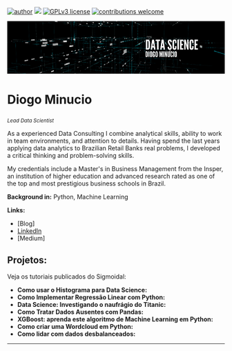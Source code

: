 [![author](https://img.shields.io/badge/author-carlosfab-red.svg)](https://www.linkedin.com/in/carlosfab) [![](https://img.shields.io/badge/python-3.7+-blue.svg)](https://www.python.org/downloads/release/python-365/) [![GPLv3 license](https://img.shields.io/badge/License-GPLv3-blue.svg)](http://perso.crans.org/besson/LICENSE.html) [![contributions welcome](https://img.shields.io/badge/contributions-welcome-brightgreen.svg?style=flat)](https://github.com/carlosfab/data_science/issues)

<p align="center">
  <img src="DataScience_Diogo.png" >
</p>

# Diogo Minucio
<sub>*Lead Data Scientist* </sub>

As a experienced Data Consulting I combine analytical skills, ability to work in team environments, and attention to details. Having spend the last years applying data analytics to Brazilian Retail Banks real problems, I developed a critical thinking and problem-solving skills.

My credentials include a Master's in Business Management  from the Insper, an institution of higher education and advanced research rated as one of the top and most prestigious business schools in Brazil.

**Background in:** Python, Machine Learning

**Links:**
* [Blog]
* [LinkedIn](https://www.linkedin.com/in/diogominucio)
* [Medium]


## Projetos:
Veja os tutoriais publicados do Sigmoidal:

* **Como usar o Histograma para Data Science:** 
* **Como Implementar Regressão Linear com Python:** 
* **Data Science: Investigando o naufrágio do Titanic:** 
* **Como Tratar Dados Ausentes com Pandas:** 
* **XGBoost: aprenda este algoritmo de Machine Learning em Python:**
* **Como criar uma Wordcloud em Python:** 
* **Como lidar com dados desbalanceados:** 

---
